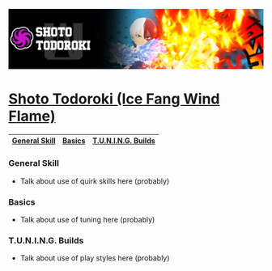 <p align="center">
    <img src="https://raw.githubusercontent.com/HydrosPlays/ultrarumbleguide/refs/heads/main/images/401.jpg" /><br/>
</p>

# [Shoto Todoroki (Ice Fang Wind Flame)](https://ultrarumble.com/character/4#Variant-1)

| [General Skill](#general-skill) | [Basics](#basics) | [T.U.N.I.N.G. Builds](#tuning-builds) |
|-------------------------------|------------------|-----------------------------|

### General Skill
- Talk about use of quirk skills here (probably)
  
### Basics 
- Talk about use of tuning here (probably)

### T.U.N.I.N.G. Builds
- Talk about use of play styles here (probably)
